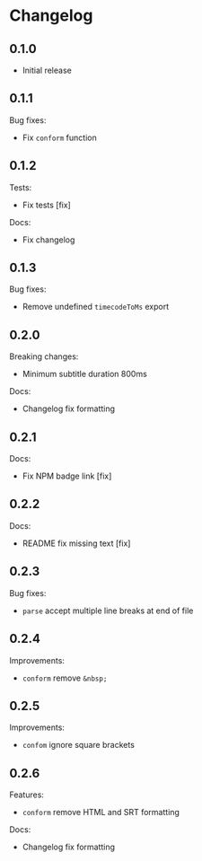 # Changelog

## 0.1.0

* Initial release

## 0.1.1

Bug fixes:

* Fix `conform` function

## 0.1.2

Tests:

* Fix tests [fix]

Docs:

* Fix changelog

## 0.1.3

Bug fixes:

* Remove undefined `timecodeToMs` export

## 0.2.0

Breaking changes:

* Minimum subtitle duration 800ms

Docs:

* Changelog fix formatting

## 0.2.1

Docs:

* Fix NPM badge link [fix]

## 0.2.2

Docs:

* README fix missing text [fix]

## 0.2.3

Bug fixes:

* `parse` accept multiple line breaks at end of file

## 0.2.4

Improvements:

* `conform` remove `&nbsp;`

## 0.2.5

Improvements:

* `confom` ignore square brackets

## 0.2.6

Features:

* `conform` remove HTML and SRT formatting

Docs:

* Changelog fix formatting
